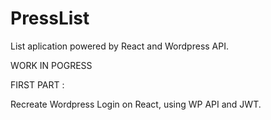 # PressList
List aplication powered by React and Wordpress API.


WORK IN POGRESS

FIRST PART : 

Recreate Wordpress Login on React, using WP API and JWT.

